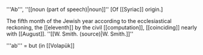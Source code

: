 '''Ab''', ''[[noun (part of speech)|noun]]'' [Of [[Syriac]] origin.]

The fifth month of the Jewish year according to the ecclesiastical reckoning, the [[eleventh]] by the civil [[computation]], [[coinciding]] nearly with [[August]]. ''[[W. Smith. (source)|W. Smith.]]''

'''ab''' = but (in [[Volapük]]